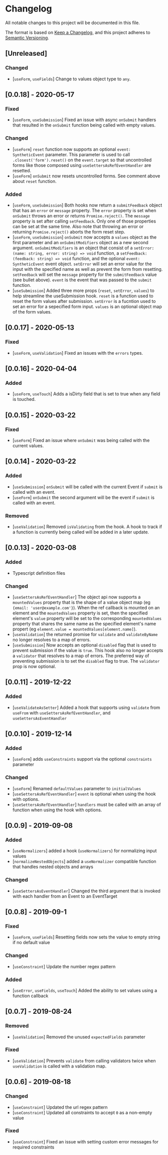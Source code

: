 # Changelog

All notable changes to this project will be documented in this file.

The format is based on [Keep a Changelog](https://keepachangelog.com/en/1.0.0/),
and this project adheres to [Semantic Versioning](https://semver.org/spec/v2.0.0.html).

## [Unreleased]

### Changed

- [`useForm`, `useFields`] Change to values object type to `any`.

## [0.0.18] - 2020-05-17

### Fixed

- [`useForm`, `useSubmission`] Fixed an issue with async `onSubmit` handlers that resulted in the `onSubmit` function being called with empty values.

### Changed

- [`useForm`] `reset` function now supports an optional `event: SyntheticEvent` parameter. This parameter is
  used to call `.closest('form').reset()` on the `event.target` so that uncontrolled forms like those composed using `useSettersAsRefEventHandler` are resetted.
- [`useForm`] `onSubmit` now resets uncontrolled forms. See comment above about `reset` function.

### Added

- [`useForm`, `useSubmission`] Both hooks now return a `submitFeedback` object that has an `error` or `message` property. The `error` property is set when `onSubmit` throws an error or returns `Promise.reject()`. The `message` property is set after calling `setFeedback`. Only one of those properties can be set at the same time. Also note that throwing an error or returning `Promise.reject()` aborts the form reset step.
- [`useForm`, `useSubmission`] `onSubmit` now accepts a `values` object as the first parameter and an `onSubmitModifiers` object as a new second argument. `onSubmitModifiers` is an object that consist of a `setError: (name: string, error: string) => void` function, a `setFeedback: (feedback: string) => void` function, and the optional `event: SyntheticEvent` event object. `setError` will set an error value for the input with the specified name as well as prevent the form from resetting. `setFeedback` will set the `message` property for the `submitFeedback` value (see bullet above). `event` is the event that was passed to the `submit` function.
- [`useSubmission`] Added three more props (`reset`, `setError`, `values`) to help streamline the useSubmission hook. `reset` is a function used to reset the form values after submission. `setError` is a fucntion used to set an error for a sepecified form input. `values` is an optional object map of the form values.

## [0.0.17] - 2020-05-13

### Fixed

- [`useForm`, `useValidation`] Fixed an issues with the `errors` types.

## [0.0.16] - 2020-04-04

### Added

- [`useForm`, `useTouch`] Adds a isDirty field that is set to true when any field is touched.

## [0.0.15] - 2020-03-22

### Fixed

- [`useForm`] Fixed an issue where `onSubmit` was being called with the current values.

## [0.0.14] - 2020-03-22

### Added

- [`useSubmission`] `onSubmit` will be called with the current Event if `submit` is called with an event.
- [`useForm`] `onSubmit` the second argument will be the event if `submit` is called with an event.

### Removed

- [`useValidation`] Removed `isValidating` from the hook.
  A hook to track if a function is currently being called will be added in a later update.

## [0.0.13] - 2020-03-08

### Added

- Typescript definition files

### Changed

- [`useSettersAsRefEventHandler`] The object api now supports a `mountedValues` property that is the shape of a value object map (eg `{email: 'user@example.com'}`). When the ref callback is mounted on an element and the `mountedValues` property is set, then the specified element's `value` property will be set to the corresponding `mountedValues` property that shares the same name as the specified element's name propert (eg `element.value = mountedValues[element.name]`).
- [`useValidation`] the returned promise for `validate` and `validateByName` no longer resolves to a map of errors.
- [`useSubmission`] Now accepts an optional `disabled` flag that is used to prevent submission if the value is `true`. This hook also no longer accepts a `validator` that resolves to a map of errors. The preferred way of preventing
  submission is to set the `disabled` flag to true. The `validator` prop is now optional.

## [0.0.11] - 2019-12-22

### Added

- [`useValidateAsSetter`] Added a hook that supports using `validate` from `useFrom` with
  `useSettersAsRefEventHandler`, and `useSettersAsEventHandler`

## [0.0.10] - 2019-12-14

### Added

- [`useForm`] adds `useConstraints` support via the optional `constraints` parameter

### Changed

- [`useForm`] Renamed `defaultValues` parameter to `initialValues`
- [`useSettersAsRefEventHandler`] `event` is optional when using the hook with options.
- [`useSettersAsRefEventHandler`] `handlers` must be called with an array of function when using the hook with options.

## [0.0.9] - 2019-09-08

### Added

- [`useNormalizers`] added a hook (`useNormalizers`) for normalizing input values
- [`normalizeNestedObjects`] added a `useNormalizer` compatible function that handles nested objects and arrays

### Changed

- [`useSettersAsEventHandler`] Changed the third argument that is invoked with each handler from an Event to an EventTarget

## [0.0.8] - 2019-09-1

### Fixed

- [`useForm`, `useFields`] Resetting fields now sets the value to empty string if no default value

### Changed

- [`useConstraint`] Update the number regex pattern

### Added

- [`useError`, `useFields`, `useTouch`] Added the ability to set values using a function callback

## [0.0.7] - 2019-08-24

### Removed

- [`useValidation`] Removed the unused `expectedFields` parameter

### Fixed

- [`useValidation`] Prevents `validate` from calling validators twice when `useValidation` is called with a validation map.

## [0.0.6] - 2019-08-18

### Changed

- [`useConstraint`] Updated the url regex pattern
- [`useConstraint`] Updated all constraints to accept `0` as a non-empty value

### Fixed

- [`useConstraint`] Fixed an issue with setting custom error messages for required constraints
